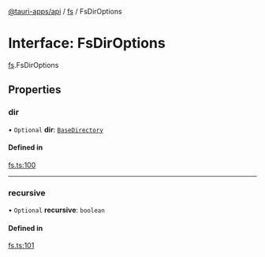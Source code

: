 [@tauri-apps/api](../README.md) / [fs](../modules/fs.md) / FsDirOptions

# Interface: FsDirOptions

[fs](../modules/fs.md).FsDirOptions

## Properties

### dir

• `Optional` **dir**: [`BaseDirectory`](../enums/fs.BaseDirectory.md)

#### Defined in

[fs.ts:100](https://github.com/tauri-apps/tauri/blob/d3f6981/tooling/api/src/fs.ts#L100)

___

### recursive

• `Optional` **recursive**: `boolean`

#### Defined in

[fs.ts:101](https://github.com/tauri-apps/tauri/blob/d3f6981/tooling/api/src/fs.ts#L101)
